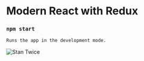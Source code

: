 # Modern React with Redux
### `npm start`
```sh
Runs the app in the development mode.
```
![Stan Twice](https://az879543.vo.msecnd.net/twice/0.jpg)